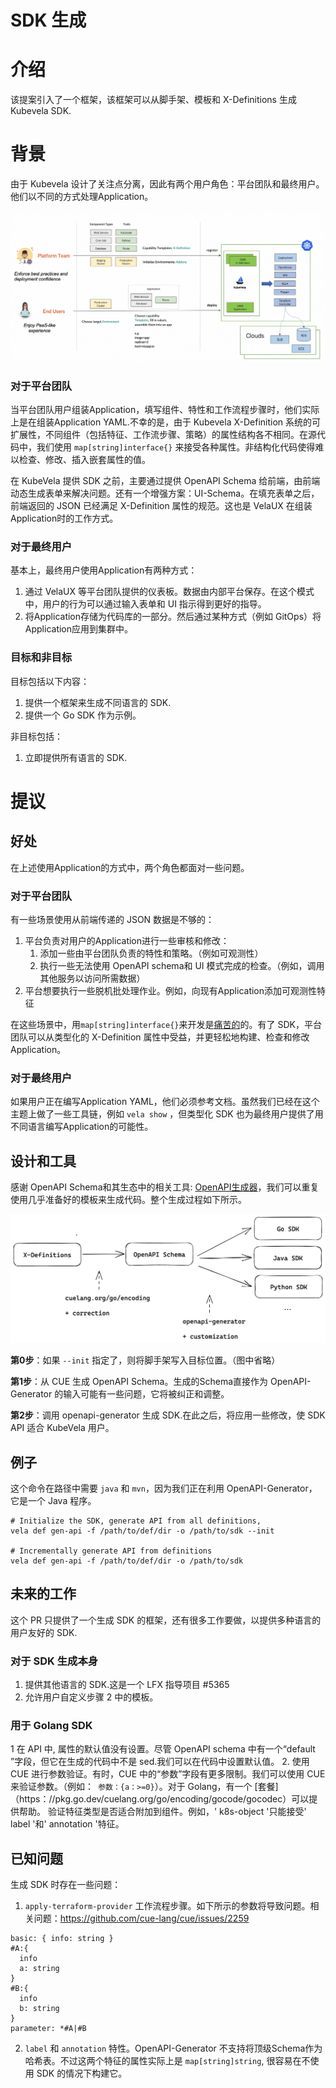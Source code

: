 # SDK 生成

# 介绍

该提案引入了一个框架，该框架可以从脚手架、模板和 X-Definitions 生成 Kubevela SDK.

# 背景

由于 Kubevela 设计了关注点分离，因此有两个用户角色：平台团队和最终用户。他们以不同的方式处理Application。

![image](../resources/separation-of-roles.png)

### 对于平台团队

当平台团队用户组装Application，填写组件、特性和工作流程步骤时，他们实际上是在组装Application YAML.不幸的是，由于 Kubevela X-Definition 系统的可扩展性，不同组件（包括特征、工作流步骤、策略）的属性结构各不相同。在源代码中，我们使用 `map[string]interface{}` 来接受各种属性。非结构化代码使得难以检查、修改、插入嵌套属性的值。

在 KubeVela 提供 SDK 之前，主要通过提供 OpenAPI Schema 给前端，由前端动态生成表单来解决问题。还有一个增强方案：UI-Schema。在填充表单之后，前端返回的 JSON 已经满足 X-Definition 属性的规范。这也是 VelaUX 在组装Application时的工作方式。

### 对于最终用户

基本上，最终用户使用Application有两种方式：

1. 通过 VelaUX 等平台团队提供的仪表板。数据由内部平台保存。在这个模式中，用户的行为可以通过输入表单和 UI 指示得到更好的指导。
2. 将Application存储为代码库的一部分。然后通过某种方式（例如 GitOps）将Application应用到集群中。

### 目标和非目标

目标包括以下内容：
1. 提供一个框架来生成不同语言的 SDK.
2. 提供一个 Go SDK 作为示例。

非目标包括：
1. 立即提供所有语言的 SDK.

# 提议

## 好处

在上述使用Application的方式中，两个角色都面对一些问题。

### 对于平台团队

有一些场景使用从前端传递的 JSON 数据是不够的：

1. 平台负责对用户的Application进行一些审核和修改：
    1. 添加一些由平台团队负责的特性和策略。（例如可观测性）
    2. 执行一些无法使用 OpenAPI schema和 UI 模式完成的检查。（例如，调用其他服务以访问所需数据）
2. 平台想要执行一些脱机批处理作业。例如，向现有Application添加可观测性特征

在这些场景中，用`map[string]interface{}`来开发是[痛苦的](#3606)的。有了 SDK，平台团队可以从类型化的 X-Definition 属性中受益，并更轻松地构建、检查和修改Application。

### 对于最终用户

如果用户正在编写Application YAML，他们必须参考文档。虽然我们已经在这个主题上做了一些工具链，例如 `vela show` ，但类型化 SDK 也为最终用户提供了用不同语言编写Application的可能性。

## 设计和工具

感谢 OpenAPI Schema和其生态中的相关工具: [OpenAPI生成器](https://github.com/OpenAPITools/openapi-generator)，我们可以重复使用几乎准备好的模板来生成代码。整个生成过程如下所示。

![image](../resources/sdk-gen-process.png)

**第0步**：如果 `--init` 指定了，则将脚手架写入目标位置。（图中省略）

**第1步**：从 CUE 生成 OpenAPI Schema。生成的Schema直接作为 OpenAPI-Generator 的输入可能有一些问题，它将被纠正和调整。

**第2步**：调用 openapi-generator 生成 SDK.在此之后，将应用一些修改，使 SDK API 适合 KubeVela 用户。

## 例子

这个命令在路径中需要 `java` 和 `mvn`，因为我们正在利用 OpenAPI-Generator，它是一个 Java 程序。

```shell
# Initialize the SDK, generate API from all definitions, 
vela def gen-api -f /path/to/def/dir -o /path/to/sdk --init

# Incrementally generate API from definitions
vela def gen-api -f /path/to/def/dir -o /path/to/sdk
```

## 未来的工作

这个 PR 只提供了一个生成 SDK 的框架，还有很多工作要做，以提供多种语言的用户友好的 SDK.

### 对于 SDK 生成本身

1. 提供其他语言的 SDK.这是一个 LFX 指导项目 #5365
2. 允许用户自定义步骤 2 中的模板。

### 用于 Golang SDK

1 在 API 中, 属性的默认值没有设置。尽管 OpenAPI schema 中有一个“default ”字段，但它在生成的代码中不是 sed.我们可以在代码中设置默认值。
2. 使用 CUE 进行参数验证。有时，CUE 中的“参数”字段有更多限制。我们可以使用 CUE 来验证参数。（例如：` 参数：{a：>=0}`）。对于 Golang，有一个 [套餐] （https：//pkg.go.dev/cuelang.org/go/encoding/gocode/gocodec）可以提供帮助。
验证特征类型是否适合附加到组件。例如，' k8s-object '只能接受' label '和' annotation '特征。


## 已知问题

生成 SDK 时存在一些问题：

1.  `apply-terraform-provider` 工作流程步骤。如下所示的参数将导致问题。相关问题：https://github.com/cue-lang/cue/issues/2259
```cue
basic: { info: string }
#A:{ 
  info
  a: string 
}
#B:{ 
  info
  b: string 
}
parameter: *#A|#B
```

2.  `label` 和 `annotation` 特性。OpenAPI-Generator 不支持将顶级Schema作为哈希表。不过这两个特征的属性实际上是 `map[string]string`, 很容易在不使用 SDK 的情况下构建它。
